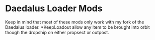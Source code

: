 # Daedalus Loader Mods
Keep in mind that most of these mods only work with my fork of the Daedalus loader.
*KeepLoadout allow any item to be brought into orbit though the dropship on either propsect or outpost.
